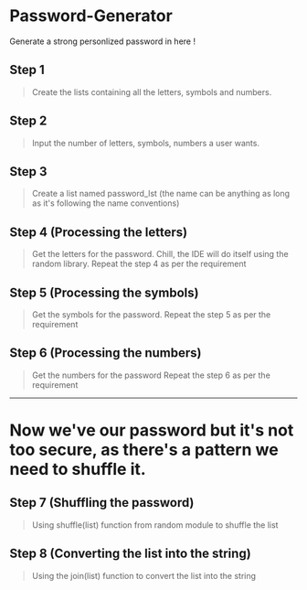 # Password-Generator
Generate a strong personlized password in here !

## Step 1
> Create the lists containing all the letters, symbols and numbers.

## Step 2
> Input the number of letters, symbols, numbers a user wants.

## Step 3
> Create a list named password_lst (the name can be anything as long as it's following the name conventions)

## Step 4 (Processing the letters)
> Get the letters for the password. Chill, the IDE will do itself using the random library.
> Repeat the step 4 as per the requirement

## Step 5 (Processing the symbols)
> Get the symbols for the password.
> Repeat the step 5 as per the requirement

## Step 6 (Processing the numbers)
> Get the numbers for the password
> Repeat the step 6 as per the requirement

<hr>

# Now we've our password but it's not too secure, as there's a pattern we need to shuffle it.

## Step 7 (Shuffling the password)
> Using shuffle(list) function from random module to shuffle the list

## Step 8 (Converting the list into the string)
> Using the join(list) function to convert the list into the string

